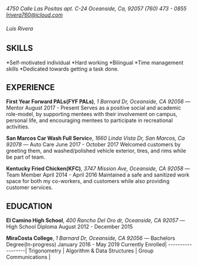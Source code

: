 *4750 Calle Las Positas apt. C-24*
*Oceanside, Ca, 92057*
*(760) 473 - 0855*
*lrivera760@icloud.com*

###### Luis Rivera

## SKILLS
*Self-motivated individual
*Hard working
*Bilingual 
*Time management skills
*Dedicated towards getting a task done.

## EXPERIENCE
**First Year Forward PALs(FYF PALs)**, *1 Barnard Dr, Oceanside, CA 92056* — Mentor
August 2017 - Present
Serves as a positive social and academic role-model, by supporting mentees with their involvement on campus, personal life, and encouraging mentees to participate in recreational activities. 

**San Marcos Car Wash Full Servic**e, *1660 Linda Vista Dr, San Marcos, Ca 92078* — Auto Care
June 2017 - October 2017
Welcomed customers by greeting them, and washed/polished vehicle exterior, tires, and rims while be part of team. 

**Kentucky Fried Chicken(KFC)**, *3747 Mission Ave, Oceanside, CA 92058* — Team Member
April 2014 - April 2016
Maintained a safe and sanitized work space for both my co-workers, and customers while also providing customer services. 

## EDUCATION
**El Camino High School**, *400 Rancho Del Oro dr, Oceanside, CA 92057* — High School Diploma
August 2012 - December 2015

**MiraCosta College**,  *1 Barnard Dr, Oceanside, CA 92056* — Bachelors Degree(In-progress) 
January 2016 - May 2019
Currently Enrolled|
------------------|
Trigonometry |
Algorithm & Data Structures |
Group Communications |
